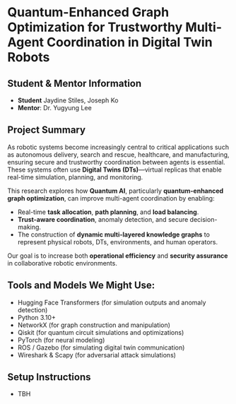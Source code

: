 # Quantum-Enhanced Graph Optimization for Trustworthy Multi-Agent Coordination in Digital Twin Robots

## Student & Mentor Information
- **Student** Jaydine Stiles, Joseph Ko
- **Mentor**: Dr. Yugyung Lee

## Project Summary
As robotic systems become increasingly central to critical applications such as autonomous delivery, search and rescue, healthcare, and manufacturing, ensuring secure and trustworthy coordination between agents is essential. These systems often use **Digital Twins (DTs)**—virtual replicas that enable real-time simulation, planning, and monitoring.

This research explores how **Quantum AI**, particularly **quantum-enhanced graph optimization**, can improve multi-agent coordination by enabling:
- Real-time **task allocation**, **path planning**, and **load balancing**.
- **Trust-aware coordination**, anomaly detection, and secure decision-making.
- The construction of **dynamic multi-layered knowledge graphs** to represent physical robots, DTs, environments, and human operators.

Our goal is to increase both **operational efficiency** and **security assurance** in collaborative robotic environments.

## Tools and Models We Might Use:
- Hugging Face Transformers (for simulation outputs and anomaly detection)
- Python 3.10+
- NetworkX (for graph construction and manipulation)
- Qiskit (for quantum circuit simulations and optimizations)
- PyTorch (for neural modeling)
- ROS / Gazebo (for simulating digital twin communication)
- Wireshark & Scapy (for adversarial attack simulations)

## Setup Instructions
- TBH
